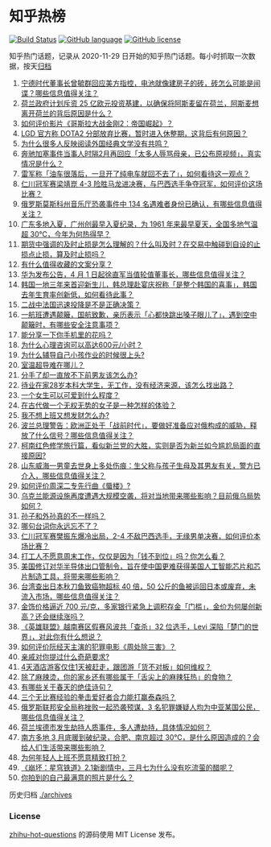 # 知乎热榜
[![Build Status](https://github.com/ToWeLong/zhihu-hot-questions/workflows/CI/badge.svg)](https://github.com/ToWeLong/zhihu-hot-questions/actions)
[![GitHub language](https://img.shields.io/badge/language-golang-orange.svg)](https://golang.org/)
[![GitHub license](https://img.shields.io/github/license/ToWeLong/zhihu-hot-questions)](https://github.com/ToWeLong/zhihu-hot-questions/blob/main/LICENSE)

知乎热门话题，记录从 2020-11-29 日开始的知乎热门话题。每小时抓取一次数据，按天[归档](./archives)

<!-- BEGIN -->

1. [宁德时代董事长曾毓群回应美方指控，电池就像建房子的砖，砖怎么可能是间谍？哪些信息值得关注？](https://www.zhihu.com/question/650736786)
1. [荷兰政府计划斥资 25 亿欧元投资基建，以确保将阿斯麦留在荷兰，阿斯麦想离开荷兰的背后原因是什么？](https://www.zhihu.com/question/650721387)
1. [如何评价影片《哥斯拉大战金刚2：帝国崛起》？](https://www.zhihu.com/question/650789812)
1. [LGD 官方称 DOTA2 分部放弃比赛，暂时进入休整期，这背后有何原因？](https://www.zhihu.com/question/650772189)
1. [为什么很多人反映阅读外国经典文学没有共鸣？](https://www.zhihu.com/question/650736497)
1. [奔驰加塞事件当事人时隔2月再回应「太多人辱骂母亲，已公布原视频」，真实情况是什么？](https://www.zhihu.com/question/650972666)
1. [雷军称「油车很落后，一旦开了纯电车就回不去了」，如何看待这一观点？](https://www.zhihu.com/question/650684769)
1. [仁川冠军赛梁靖崑 4-3 险胜马龙进决赛，与巴西选手争夺冠军，如何评价这场比赛？](https://www.zhihu.com/question/650925857)
1. [俄罗斯莫斯科州音乐厅恐袭事件中 134 名遇难者身份已确认，有哪些信息值得关注？](https://www.zhihu.com/question/650992844)
1. [广东多地入夏，广州创最早入夏纪录，为 1961 年来最早夏天，全国多地气温超 30℃，今年为何热得早？](https://www.zhihu.com/question/650924588)
1. [期货中强调的及时止损是怎么理解的？什么叫及时？在交易中触碰到自设的止损点止损，算及时止损吗？](https://www.zhihu.com/question/650978970)
1. [有什么值得收藏的文案分享？](https://www.zhihu.com/question/650716570)
1. [华为发布公告，4 月 1 日起徐直军当值轮值董事长，哪些信息值得关注？](https://www.zhihu.com/question/650745542)
1. [韩国一地三年来首迎新生儿，韩总理赴宴庆祝称「是整个韩国的喜事」，韩国去年生育率创新低，如何看待此事？](https://www.zhihu.com/question/650858945)
1. [二战中法国迅速投降是不是正确决策？](https://www.zhihu.com/question/650145927)
1. [一航班遭遇颠簸，国航致歉，亲历表示「心都快跳出嗓子眼儿了」，遇到空中颠簸时，有哪些安全注意事项？](https://www.zhihu.com/question/650971395)
1. [能分享一下你手机里的花吗？](https://www.zhihu.com/question/649413515)
1. [为什么心理咨询可以高达600元/小时？](https://www.zhihu.com/question/492318587)
1. [为什么辅导自己小孩作业的时候很上头?](https://www.zhihu.com/question/650791271)
1. [室温超导难在哪儿？](https://www.zhihu.com/question/649772264)
1. [分手了却一直放不下前男友该怎么办?](https://www.zhihu.com/question/650633545)
1. [待业在家28岁本科大学生，无工作，没有经济来源，该怎么找出路？](https://www.zhihu.com/question/650638619)
1. [一个女生可以可爱到什么程度？](https://www.zhihu.com/question/266586355)
1. [在古代做一个无权无势的女子是一种怎样的体验？](https://www.zhihu.com/question/646352817)
1. [我不想上班又想发财怎么办?](https://www.zhihu.com/question/650794179)
1. [波兰总理警告：欧洲正处于「战前时代」，要做好准备应对俄构成的威胁，释放了什么信号？哪些信息值得关注？](https://www.zhihu.com/question/650843927)
1. [柯南红色修学旅行篇，看似新兰党的大胜，实则是否为新兰如今尴尬局面的直接原因?](https://www.zhihu.com/question/598350126)
1. [山东威海一男童去世身上多处伤痕：生父称与孩子生母及其男友有关，警方已介入，哪些信息值得关注？](https://www.zhihu.com/question/650755725)
1. [如何评价周深二专先行曲《蜃楼》?](https://www.zhihu.com/question/650944589)
1. [乌克兰能源设施再度遭遇大规模空袭，将对当地带来哪些影响？目前俄乌局势如何？](https://www.zhihu.com/question/650873730)
1. [孙子和外孙真的不一样吗？](https://www.zhihu.com/question/520600758)
1. [哪句台词你永远忘不了？](https://www.zhihu.com/question/38181067)
1. [仁川冠军赛樊振东爆冷出局，2-4 不敌巴西选手，无缘男单决赛，如何评价本场比赛？](https://www.zhihu.com/question/650903773)
1. [打工人不愿意周末工作，仅仅是因为「钱不到位」吗？你怎么看？](https://www.zhihu.com/question/650760452)
1. [美国修订对华半导体出口管制令，旨在使中国更难获得美国人工智能芯片和芯片制造工具，将带来哪些影响？](https://www.zhihu.com/question/650881909)
1. [台湾查出日本秋刀鱼致癌物超标 40 倍，50 公斤的鱼被运回日本或废弃，未流入市场，哪些信息值得关注？](https://www.zhihu.com/question/650536213)
1. [金饰价格逼近 700 元/克，多家银行紧急上调积存金「门槛」，金价为何屡创新高？还会继续涨吗？](https://www.zhihu.com/question/650875409)
1. [《英雄联盟》越南赛区假赛风波共「查杀」32 位选手，Levi 深陷「楚门的世界」，对此你有什么想说？](https://www.zhihu.com/question/650707528)
1. [如何评价阮经天主演的犯罪电影《周处除三害》？](https://www.zhihu.com/question/646235050)
1. [亲戚对你提过什么奇葩要求?](https://www.zhihu.com/question/610458084)
1. [4天酒店游客仅住1天被赶走，跟团游「货不对板」如何维权？](https://www.zhihu.com/question/650986264)
1. [除了麻辣烫，你的家乡还有哪些属于「舌尖上的麻辣狂热」的食物？](https://www.zhihu.com/question/648723780)
1. [有哪些关于春天的绝佳诗句？](https://www.zhihu.com/question/267317412)
1. [三个无比赛经验的拳击爱好者合力能打赢泰森吗？](https://www.zhihu.com/question/649886846)
1. [俄罗斯联邦安全局称挫败一起恐袭预谋，3 名犯罪嫌疑人均为中亚某国公民，哪些信息值得关注？](https://www.zhihu.com/question/650818651)
1. [荷兰埃德市发生劫持人质事件，多人遭劫持，具体情况如何？](https://www.zhihu.com/question/650888250)
1. [南方多地 3 月底暖到破纪录，合肥、南京超过 30℃，是什么原因造成的？会给人们生活带来哪些影响？](https://www.zhihu.com/question/650874722)
1. [为何年轻人上班不愿意精致打扮？](https://www.zhihu.com/question/645876469)
1. [《崩坏：星穹铁道》2.1新剧情中，三月七为什么没有吃流萤的醋呢？](https://www.zhihu.com/question/650493745)
1. [你拍到的自己最满意的照片是什么？](https://www.zhihu.com/question/309460482)

<!-- END -->

历史归档 [./archives](./archives)


### License
[zhihu-hot-questions](https://github.com/towelong/zhihu-hot-questions) 的源码使用 MIT License 发布。